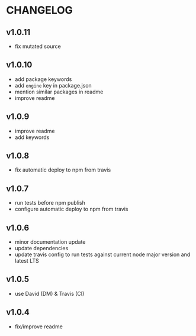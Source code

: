 # CHANGELOG

## v1.0.11

- fix mutated source

## v1.0.10

- add package keywords
- add `engine` key in package.json
- mention similar packages in readme
- improve readme

## v1.0.9

- improve readme
- add keywords

## v1.0.8

- fix automatic deploy to npm from travis

## v1.0.7

- run tests before npm publish
- configure automatic deploy to npm from travis

## v1.0.6

- minor documentation update
- update dependencies
- update travis config to run tests against current node major version and latest LTS

## v1.0.5

- use David (DM) & Travis (CI)

## v1.0.4

- fix/improve readme
